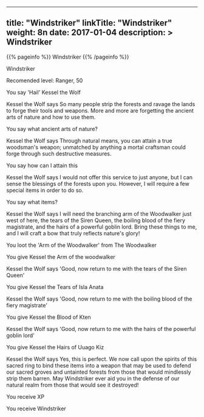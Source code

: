 
---
title: "Windstriker"
linkTitle: "Windstriker"
weight: 8n
date: 2017-01-04
description: >
 Windstriker
---

{{% pageinfo %}}
Windstriker
{{% /pageinfo %}}

Windstriker

Recomended level: Ranger, 50

You say 'Hail' Kessel the Wolf

Kessel the Wolf says So many people strip the forests and ravage the lands to forge their tools and weapons. More and more are forgetting the ancient arts of nature and how to use them.

You say what ancient arts of nature?

Kessel the Wolf says Through natural means, you can attain a true woodsman's weapon; unmatched by anything a mortal craftsman could forge through such destructive measures.

You say how can I attain this

Kessel the Wolf says I would not offer this service to just anyone, but I can sense the blessings of the forests upon you. However, I will require a few special items in order to do so.

You say what items?

Kessel the Wolf says I will need the branching arm of the Woodwalker just west of here, the tears of the Siren Queen, the boiling blood of the fiery magistrate, and the hairs of a powerful goblin lord. Bring these things to me, and I will craft a bow that truly reflects nature's glory!

You loot the 'Arm of the Woodwalker' from The Woodwalker

You give Kessel the Arm of the woodwalker

Kessel the Wolf says 'Good, now return to me with the tears of the Siren Queen'

You give Kessel the Tears of Isla Anata

Kessel the Wolf says 'Good, now return to me with the boiling blood of the fiery magistrate'

You give Kessel the Blood of Kten

Kessel the Wolf says 'Good, now return to me with the hairs of the powerful goblin lord'

You give Kessel the Hairs of Uuago Kiz

Kessel the Wolf says Yes, this is perfect. We now call upon the spirits of this sacred ring to bind these items into a weapon that may be used to defend our sacred groves and untainted forests from those that would mindlessly strip them barren. May Windstriker ever aid you in the defense of our natural realm from those that would see it destroyed!

You receive XP

You receive Windstriker
